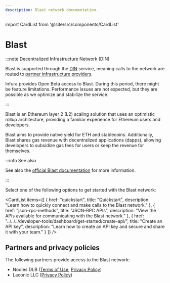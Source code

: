 ```yaml
---
description: Blast network documentation.
---
```


import CardList from '@site/src/components/CardList'

# Blast

:::note Decentralized Infrastructure Network (DIN)

Blast is supported through the [DIN](https://www.infura.io/solutions/decentralized-infrastructure-service) service,
meaning calls to the network are routed to [partner infrastructure providers](#partners-and-privacy-policies).

Infura provides Open Beta access to Blast. During this period, there might be feature limitations. Performance issues are not expected, but they are possible as we optimize and stabilize the service.

:::

Blast is an Ethereum layer 2 (L2) scaling solution that uses an optimistic rollup architecture, providing a
familiar experience for Ethereum users and developers.

Blast aims to provide native yield for ETH and stablecoins. Additionally, Blast shares gas revenue with decentralized
applications (dapps), allowing developers to subsidize gas fees for users or keep the revenue for themselves.

:::info See also

See also the [official Blast documentation](https://docs.blast.io/about-blast) for more information.

:::


Select one of the following options to get started with the Blast network:

<CardList
  items={[
    {
      href: "quickstart",
      title: "Quickstart",
      description: "Learn how to quickly connect and make calls to the Blast network."
    },
    {
      href: "json-rpc-methods",
      title: "JSON-RPC APIs",
      description: "View the APIs available for communicating with the Blast network."
    },
    {
      href: "../../../developer-tools/dashboard/get-started/create-api/",
      title: "Create an API key",
      description: "Learn how to create an API key and secure and share it with your team."
    }
  ]}
/>

## Partners and privacy policies

The following partners provide access to the Blast network:

- Nodies DLB ([Terms of Use](https://www.nodies.app/tos.txt), [Privacy Policy](https://www.nodies.app/privacy.txt))
- Laconic LLC ([Privacy Policy](https://www.laconic.com/privacy-policy))
